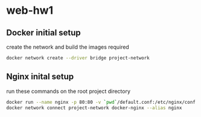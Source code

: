 # web-hw1
## Docker initial setup
create the network and build the images required
```bash
docker network create --driver bridge project-network
```
## Nginx inital setup 
run these commands on the root project directory
```bash
docker run --name nginx -p 80:80 -v `pwd`/default.conf:/etc/nginx/conf.d/default.conf -d nginx
docker network connect project-network docker-nginx --alias nginx
```